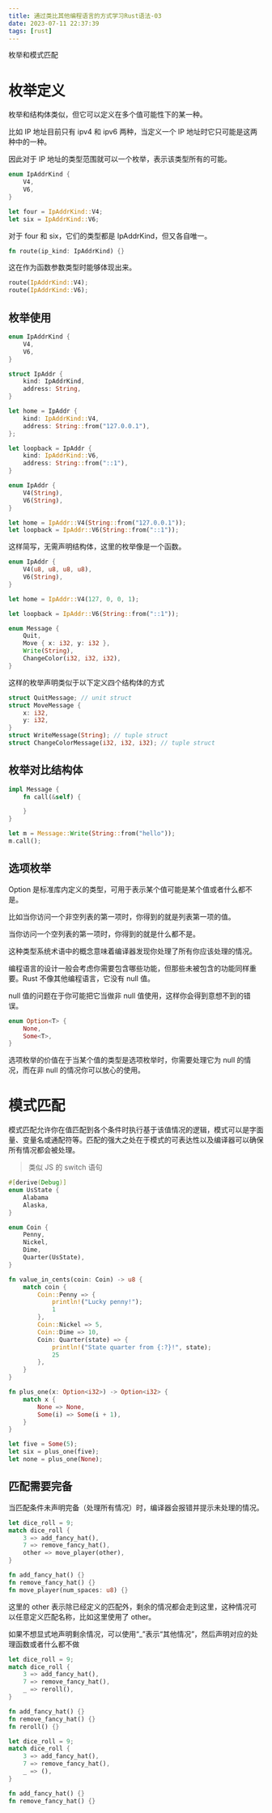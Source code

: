 ```yaml
---
title: 通过类比其他编程语言的方式学习Rust语法-03
date: 2023-07-11 22:37:39
tags: [rust]
---
```


枚举和模式匹配

<!-- more -->

# 枚举定义

枚举和结构体类似，但它可以定义在多个值可能性下的某一种。

比如 IP 地址目前只有 ipv4 和 ipv6 两种，当定义一个 IP 地址时它只可能是这两种中的一种。

因此对于 IP 地址的类型范围就可以一个枚举，表示该类型所有的可能。

```rs
enum IpAddrKind {
    V4,
    V6,
}

let four = IpAddrKind::V4;
let six = IpAddrKind::V6;
```

对于 four 和 six，它们的类型都是 IpAddrKind，但又各自唯一。

```rs
fn route(ip_kind: IpAddrKind) {}
```

这在作为函数参数类型时能够体现出来。

```rs
route(IpAddrKind::V4);
route(IpAddrKind::V6);
```

## 枚举使用

```rs
enum IpAddrKind {
    V4,
    V6,
}

struct IpAddr {
    kind: IpAddrKind,
    address: String,
}

let home = IpAddr {
    kind: IpAddrKind::V4,
    address: String::from("127.0.0.1"),
};

let loopback = IpAddr {
    kind: IpAddrKind::V6,
    address: String::from("::1"),
}
```

```rs
enum IpAddr {
    V4(String),
    V6(String),
}

let home = IpAddr::V4(String::from("127.0.0.1"));
let loopback = IpAddr::V6(String::from("::1"));
```

这样简写，无需声明结构体，这里的枚举像是一个函数。

```rs
enum IpAddr {
    V4(u8, u8, u8, u8),
    V6(String),
}

let home = IpAddr::V4(127, 0, 0, 1);

let loopback = IpAddr::V6(String::from("::1"));
```

```rs
enum Message {
    Quit,
    Move { x: i32, y: i32 },
    Write(String),
    ChangeColor(i32, i32, i32),
}
```

这样的枚举声明类似于以下定义四个结构体的方式

```rs
struct QuitMessage; // unit struct
struct MoveMessage {
    x: i32,
    y: i32,
}
struct WriteMessage(String); // tuple struct
struct ChangeColorMessage(i32, i32, i32); // tuple struct
```

## 枚举对比结构体

```rs
impl Message {
    fn call(&self) {

    }
}

let m = Message::Write(String::from("hello"));
m.call();
```

## 选项枚举

Option 是标准库内定义的类型，可用于表示某个值可能是某个值或者什么都不是。

比如当你访问一个非空列表的第一项时，你得到的就是列表第一项的值。

当你访问一个空列表的第一项时，你得到的就是什么都不是。

这种类型系统术语中的概念意味着编译器发现你处理了所有你应该处理的情况。

编程语言的设计一般会考虑你需要包含哪些功能，但那些未被包含的功能同样重要。Rust 不像其他编程语言，它没有 null 值。

null 值的问题在于你可能把它当做非 null 值使用，这样你会得到意想不到的错误。

```rs
enum Option<T> {
    None,
    Some<T>,
}
```

选项枚举的价值在于当某个值的类型是选项枚举时，你需要处理它为 null 的情况，而在非 null 的情况你可以放心的使用。

# 模式匹配

模式匹配允许你在值匹配到各个条件时执行基于该值情况的逻辑，模式可以是字面量、变量名或通配符等。匹配的强大之处在于模式的可表达性以及编译器可以确保所有情况都会被处理。

> 类似 JS 的 switch 语句

```rs
#[derive(Debug)]
enum UsState {
    Alabama
    Alaska,
}

enum Coin {
    Penny,
    Nickel,
    Dime,
    Quarter(UsState),
}

fn value_in_cents(coin: Coin) -> u8 {
    match coin {
        Coin::Penny => {
            println!("Lucky penny!");
            1
        },
        Coin::Nickel => 5,
        Coin::Dime => 10,
        Coin: Quarter(state) => {
            println!("State quarter from {:?}!", state);
            25
        },
    }
}
```

```rs
fn plus_one(x: Option<i32>) -> Option<i32> {
    match x {
        None => None,
        Some(i) => Some(i + 1),
    }
}

let five = Some(5);
let six = plus_one(five);
let none = plus_one(None);
```

## 匹配需要完备

当匹配条件未声明完备（处理所有情况）时，编译器会报错并提示未处理的情况。

```rs
let dice_roll = 9;
match dice_roll {
    3 => add_fancy_hat(),
    7 => remove_fancy_hat(),
    other => move_player(other),
}

fn add_fancy_hat() {}
fn remove_fancy_hat() {}
fn move_player(num_spaces: u8) {}
```

这里的 other 表示除已经定义的匹配外，剩余的情况都会走到这里，这种情况可以任意定义匹配名称，比如这里使用了 other。

如果不想显式地声明剩余情况，可以使用“_”表示“其他情况”，然后声明对应的处理函数或者什么都不做

```rs
let dice_roll = 9;
match dice_roll {
    3 => add_fancy_hat(),
    7 => remove_fancy_hat(),
    _ => reroll(),
}

fn add_fancy_hat() {}
fn remove_fancy_hat() {}
fn reroll() {}
```

```rs
let dice_roll = 9;
match dice_roll {
    3 => add_fancy_hat(),
    7 => remove_fancy_hat(),
    _ => (),
}

fn add_fancy_hat() {}
fn remove_fancy_hat() {}
```
